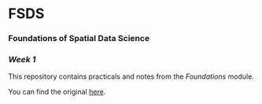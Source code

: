 # **FSDS**

### Foundations of Spatial Data Science

 ### _Week 1_
This repository contains practicals and notes from the _Foundations_ module. 

You can find the original [here](https://jreades.github.io/fsds/).
